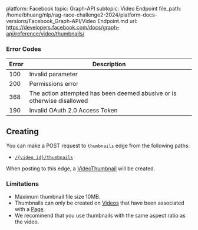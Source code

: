 platform: Facebook
topic: Graph-API
subtopic: Video Endpoint
file_path: /home/bhuang/nlp/rag-race-challenge2-2024/platform-docs-versions/Facebook_Graph-API/Video Endpoint.md
url: https://developers.facebook.com/docs/graph-api/reference/video/thumbnails/

### Error Codes

| Error | Description |
| --- | --- |
| 100 | Invalid parameter |
| 200 | Permissions error |
| 368 | The action attempted has been deemed abusive or is otherwise disallowed |
| 190 | Invalid OAuth 2.0 Access Token |

## Creating

You can make a POST request to `thumbnails` edge from the following paths:

* [`/{video_id}/thumbnails`](https://developers.facebook.com/docs/graph-api/reference/video/thumbnails/)

When posting to this edge, a [VideoThumbnail](https://developers.facebook.com/docs/graph-api/reference/video-thumbnail/) will be created.

### Limitations

* Maximum thumbnail file size 10MB.
* Thumbnails can only be created on [Videos](https://developers.facebook.com/docs/graph-api/reference/video/) that have been associated with a [Page](https://developers.facebook.com/docs/graph-api/reference/page/).
* We recommend that you use thumbnails with the same aspect ratio as the video.